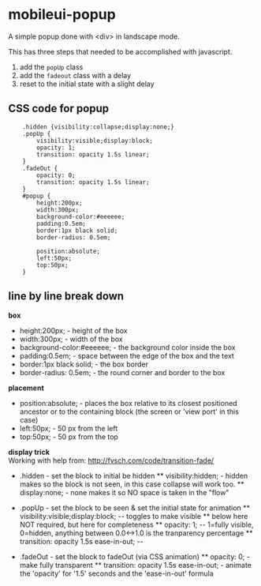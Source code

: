 # mobileui-popup
A simple popup done with &lt;div> in landscape mode.

This has three steps that needed to be accomplished with javascript.

1. add the ```popUp``` class
2. add the ```fadeout``` class with a delay
3. reset to the initial state with a slight delay


## CSS code for popup ##
```
    .hidden {visibility:collapse;display:none;}
    .popUp {
        visibility:visible;display:block;
        opacity: 1;
        transition: opacity 1.5s linear;
    }
    .fadeOut {
        opacity: 0;
        transition: opacity 1.5s linear;
    }
    #popup {
        height:200px;
        width:300px;
        background-color:#eeeeee;
        padding:0.5em;
        border:1px black solid;
        border-radius: 0.5em;

        position:absolute;
        left:50px;
        top:50px;
    }
```

## line by line break down ##

**box**

* height:200px;  - height of the box
* width:300px;   - width of the box
* background-color:#eeeeee; - the background color inside the box
* padding:0.5em; - space between the edge of the box and the text
* border:1px black solid; - the box border
* border-radius: 0.5em; - the round corner and border to the box

**placement**

* position:absolute; - places the box relative to its closest positioned ancestor or to the containing block (the screen or 'view port' in this case)
* left:50px; - 50 px from the left
* top:50px; - 50 px from the top

**display trick**<br>
Working with help from: http://fvsch.com/code/transition-fade/

* .hidden - set the block to initial be hidden
** visibility:hidden; - hidden makes so the block is not seen, in this case collapse will work too.
** display:none; - none makes it so NO space is taken in the "flow"

* .popUp - set the block to be seen & set the initial state for animation
** visibility:visible;display:block; -- toggles to make visible
** below here NOT required, but here for completeness
** opacity: 1; -- 1=fully visible, 0=hidden, anything between 0.0&lt;-&gt;1.0 is the tranparency percentage
** transition: opacity 1.5s ease-in-out; -- 

* .fadeOut - set the block to fadeOut (via CSS animation)
** opacity: 0; - make fully transparent
** transition: opacity 1.5s ease-in-out; - animate the 'opacity' for '1.5' seconds and the 'ease-in-out' formula


